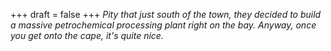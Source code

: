 
+++
draft = false
+++
_Pity that just south of the town, they decided to build a massive petrochemical processing plant right on the bay. Anyway, once you get onto the cape, it's quite nice._
